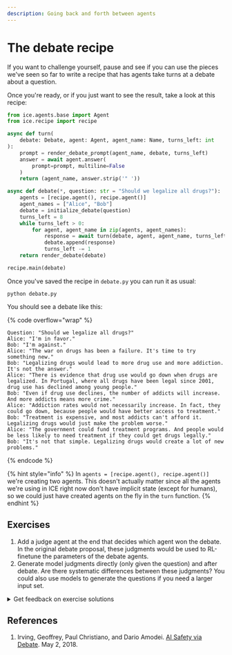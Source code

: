 ```yaml
---
description: Going back and forth between agents
---
```


# The debate recipe

If you want to challenge yourself, pause and see if you can use the pieces we've seen so far to write a recipe that has agents take turns at a debate about a question.

Once you're ready, or if you just want to see the result, take a look at this recipe:

```python
from ice.agents.base import Agent
from ice.recipe import recipe

async def turn(
    debate: Debate, agent: Agent, agent_name: Name, turns_left: int
):
    prompt = render_debate_prompt(agent_name, debate, turns_left)
    answer = await agent.answer(
        prompt=prompt, multiline=False
    )
    return (agent_name, answer.strip('" '))

async def debate(*, question: str = "Should we legalize all drugs?"):
    agents = [recipe.agent(), recipe.agent()]
    agent_names = ["Alice", "Bob"]
    debate = initialize_debate(question)
    turns_left = 8
    while turns_left > 0:
        for agent, agent_name in zip(agents, agent_names):
            response = await turn(debate, agent, agent_name, turns_left)
            debate.append(response)
            turns_left -= 1
    return render_debate(debate)

recipe.main(debate)
```

Once you've saved the recipe in `debate.py` you can run it as usual:

```shell
python debate.py
```

You should see a debate like this:

{% code overflow="wrap" %}
```
Question: "Should we legalize all drugs?"
Alice: "I'm in favor."
Bob: "I'm against."
Alice: "The war on drugs has been a failure. It's time to try something new."
Bob: "Legalizing drugs would lead to more drug use and more addiction. It's not the answer."
Alice: "There is evidence that drug use would go down when drugs are legalized. In Portugal, where all drugs have been legal since 2001, drug use has declined among young people."
Bob: "Even if drug use declines, the number of addicts will increase. And more addicts means more crime."
Alice: "Addiction rates would not necessarily increase. In fact, they could go down, because people would have better access to treatment."
Bob: "Treatment is expensive, and most addicts can't afford it. Legalizing drugs would just make the problem worse."
Alice: "The government could fund treatment programs. And people would be less likely to need treatment if they could get drugs legally."
Bob: "It's not that simple. Legalizing drugs would create a lot of new problems."
```
{% endcode %}

{% hint style="info" %}
In `agents = [recipe.agent(), recipe.agent()]` we're creating two agents. This doesn't actually matter since all the agents we're using in ICE right now don't have implicit state (except for humans), so we could just have created agents on the fly in the `turn` function.
{% endhint %}

## Exercises

1. Add a judge agent at the end that decides which agent won the debate. In the original debate proposal, these judgments would be used to RL-finetune the parameters of the debate agents.
2. Generate model judgments directly (only given the question) and after debate. Are there systematic differences between these judgments? You could also use models to generate the questions if you need a larger input set.

<details>

<summary>Get feedback on exercise solutions</summary>

If you want feedback on your exercise solutions, submit them through [this form](https://docs.google.com/forms/d/e/1FAIpQLSdNNHeQAT7GIzn4tdsVYCkrVEPMNaZmBFkZCAJdvTvLzUAnzQ/viewform). We—the team at Ought—are happy to give our quick take on whether you missed any interesting ideas.

</details>

## References

1. Irving, Geoffrey, Paul Christiano, and Dario Amodei. [AI Safety via Debate](https://arxiv.org/abs/1805.00899). May 2, 2018.

